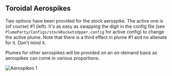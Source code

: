 ## Toroidal Aerospikes
Two options have been provided for the stock aerospike. The active one is (of course) #1 (left). It's as easy as swapping the digit in the config file (see `PlumeParty/Configs/stockRocketsUpper.config` for active config) to change the active plume. Note that there is a third effect in plume #1 and no altenate for it. Don't mind it.

Plumes for other aerospikes will be provided on an on-demand basis as aerospikes can come in various proportions.
 
![Aerospikes 1](https://raw.githubusercontent.com/JadeOfMaar/PlumeParty/master/Engines/Aerospikes/Aerospikes1.jpg)
